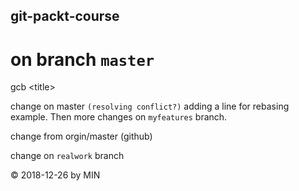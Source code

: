 ## git-packt-course
# on branch `master`
gcb &lt;title&gt; 

change on master <code>(resolving conflict?)</code> 
adding a line for rebasing example. Then more changes on `myfeatures` branch. 

change from orgin/master (github)

change on `realwork` branch 

&copy; 2018-12-26 by MIN
